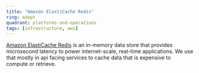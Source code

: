 ```yaml
---
title: "Amazon ElastiCache Redis"
ring: adopt
quadrant: platforms-and-operations
tags: [infrastructure, aws]
---
```

[Amazon ElastiCache Redis](https://aws.amazon.com/elasticache/redis/) is an in-memory data store that provides microsecond latency to power internet-scale, real-time applications.
We use that mostly in api facing services to cache data that is expensive to compute or retrieve.

